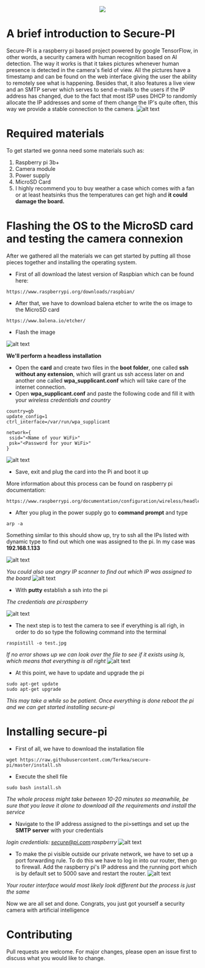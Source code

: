 <p align="center">
  <img src="https://raw.githubusercontent.com/Terkea/secure-pi/master/tutorial/256x256.png">
</p>

# A brief introduction to Secure-PI
Secure-PI is a raspberry pi based project powered by google TensorFlow, in other words, a security camera with human recognition based on AI detection.
The way it works is that it takes pictures whenever human presence is detected in the camera's field of view. All the pictures have a timestamp and can be found on the web interface giving the user the ability to remotely see what is happening. Besides that, it also features a live view and an SMTP server which serves to send e-mails to the users if the IP address has changed, due to the fact that most ISP uses DHCP to randomly allocate the IP addresses and some of them change the IP's quite often, this way we provide a stable connection to the camera.
![alt text](https://raw.githubusercontent.com/Terkea/secure-pi/master/tutorial/secure-pi.png)

# Required materials
To get started we gonna need some materials such as:
1. Raspberry pi 3b+ 
2. Camera module
3. Power supply
4. MicroSD Card
5. I highly recommend you to buy weather a case which comes with a fan or at least heatsinks thus the temperatures can get high and **it could damage the board.**

# Flashing the OS to the MicroSD card and testing the camera connexion

After we gathered all the materials we can get started by putting all those pieces together and installing the operating system.
- First of all download the latest version of Raspbian which can be found here:

~~~
https://www.raspberrypi.org/downloads/raspbian/
~~~

- After that, we have to download balena etcher to write the os image to the MicroSD card

~~~
https://www.balena.io/etcher/
~~~

- Flash the image

![alt text](https://raw.githubusercontent.com/Terkea/secure-pi/master/tutorial/1.png)


**We'll perform a headless installation**


- Open the **card** and create two files in the **boot folder**, one called **ssh without any extension**, which will grant us ssh access later on and another one called **wpa_supplicant.conf** which will take care of the internet connection.
- Open **wpa_supplicant.conf** and paste the following code and fill it with your *wireless credentials and country*

```
country=gb
update_config=1
ctrl_interface=/var/run/wpa_supplicant

network={
 ssid="<Name of your WiFi>"
 psk="<Password for your WiFi>"
}
```

![alt text](https://raw.githubusercontent.com/Terkea/secure-pi/master/tutorial/3.png)

- Save, exit and plug the card into the Pi and boot it up

More information about this process can be found on raspberry pi documentation:

~~~
https://www.raspberrypi.org/documentation/configuration/wireless/headless.md
~~~

- After you plug in the power supply go to **command prompt** and type 
~~~
arp -a
~~~

Something similar to this should show up, try to ssh all the IPs listed with dynamic type to find out which one was assigned to the pi. In my case was **192.168.1.133**

![alt text](https://raw.githubusercontent.com/Terkea/secure-pi/master/tutorial/4.png)

*You could also use angry IP scanner to find out which IP was assigned to the board*
![alt text](https://raw.githubusercontent.com/Terkea/secure-pi/master/tutorial/4a.png)

- With **putty** establish a ssh into the pi

*The credentials are pi:raspberry*

![alt text](https://raw.githubusercontent.com/Terkea/secure-pi/master/tutorial/5.png)

- The next step is to test the camera to see if everything is all righ, in order to do so type the following command into the terminal
~~~
raspistill -o test.jpg
~~~
*If no error shows up we can look over the file to see if it exists using ls, which means that everything is all right*
![alt text](https://raw.githubusercontent.com/Terkea/secure-pi/master/tutorial/7.png)

- At this point, we have to update and upgrade the pi

~~~
sudo apt-get update
sudo apt-get upgrade
~~~

*This may take a while so be patient. Once everything is done reboot the pi and we can get started installing secure-pi*

# Installing secure-pi
- First of all, we have to download the installation file
~~~
wget https://raw.githubusercontent.com/Terkea/secure-pi/master/install.sh
~~~
- Execute the shell file
~~~
sudo bash install.sh
~~~

*The whole process might take between 10-20 minutes so meanwhile, be sure that you leave it alone to download all the requirements and install the service*

- Navigate to the IP address assigned to the pi>settings and set up the **SMTP server** with your credentials

*login credentials: secure@pi.com:raspberry*
![alt text](https://raw.githubusercontent.com/Terkea/secure-pi/master/tutorial/9.png)

- To make the pi visible outside our private network, we have to set up a port forwarding rule. To do this we have to log in into our router, then go to firewall. Add the raspberry pi's IP address and the running port which is by default set to 5000 save and restart the router.
![alt text](https://raw.githubusercontent.com/Terkea/secure-pi/master/tutorial/10.png)

*Your router interface would most likely look different but the process is just the same*

Now we are all set and done. Congrats, you just got yourself a security camera with artificial intelligence

# Contributing
Pull requests are welcome. For major changes, please open an issue first to discuss what you would like to change.
